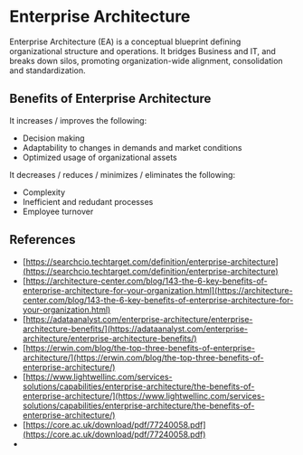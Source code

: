 # Enterprise Architecture

Enterprise Architecture \(EA\) is a conceptual blueprint defining organizational structure and operations. It bridges Business and IT, and breaks down silos, promoting organization-wide alignment, consolidation and standardization. 

## Benefits of Enterprise Architecture

It increases / improves the following:

* Decision making
* Adaptability to changes in demands and market conditions
* Optimized usage of organizational assets



It decreases / reduces / minimizes / eliminates the following:

* Complexity
* Inefficient and redudant processes
* Employee turnover













## References

* [https://searchcio.techtarget.com/definition/enterprise-architecture](https://searchcio.techtarget.com/definition/enterprise-architecture)
* [https://architecture-center.com/blog/143-the-6-key-benefits-of-enterprise-architecture-for-your-organization.html](https://architecture-center.com/blog/143-the-6-key-benefits-of-enterprise-architecture-for-your-organization.html)
* [https://adataanalyst.com/enterprise-architecture/enterprise-architecture-benefits/](https://adataanalyst.com/enterprise-architecture/enterprise-architecture-benefits/)
* [https://erwin.com/blog/the-top-three-benefits-of-enterprise-architecture/](https://erwin.com/blog/the-top-three-benefits-of-enterprise-architecture/)
* [https://www.lightwellinc.com/services-solutions/capabilities/enterprise-architecture/the-benefits-of-enterprise-architecture/](https://www.lightwellinc.com/services-solutions/capabilities/enterprise-architecture/the-benefits-of-enterprise-architecture/)
* [https://core.ac.uk/download/pdf/77240058.pdf](https://core.ac.uk/download/pdf/77240058.pdf)
* 


